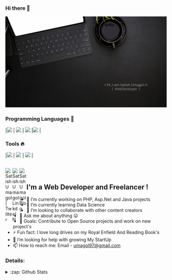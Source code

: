 ### Hi there 👋

<!--
**umagol/umagol** is a ✨ _special_ ✨ repository because its `README.md` (this file) appears on your GitHub profile.

Here are some ideas to get you started:

- 🔭 I’m currently working on ...
- 🌱 I’m currently learning ...
- 👯 I’m looking to collaborate on ...
- 🤔 I’m looking for help with ...
- 💬 Ask me about ...
- 📫 How to reach me: ...
- 😄 Pronouns: ...
- ⚡ Fun fact: ...
-->

[![image](https://github.com/umagol/umagol/blob/master/img.png)](https://github.com/umagol?tab=repositories)

### Programming Languages  :rocket:
|<img src="https://hackr.io/tutorials/c/logo-c.svg" width=60> | <img src="https://raw.githubusercontent.com/coderjojo/coderjojo/master/img/js.png" width=60> | <img src="http://www.ckcc.edu.kh/images/ICT-gellary/Java-logo.jpg" width=60> |<img src="http://blog.jaforiqbal.com/wp-content/uploads/2019/01/logo-php.png" width=60>  |


### Tools :fire:
|<img src="https://upload.wikimedia.org/wikipedia/commons/thumb/9/9a/Visual_Studio_Code_1.35_icon.svg/800px-Visual_Studio_Code_1.35_icon.svg.png" width=60> | <img src="https://raw.githubusercontent.com/coderjojo/coderjojo/master/img/github.svg" width=60> | <img src="https://cdn.iconscout.com/icon/free/png-512/eclipse-14-282371.png" width=60> |



<br/>
<a href="https://twitter.com/umagolsatish">
  <img align="left" alt="Satish Umagol | Twitter" width="22px" src="https://cdn.jsdelivr.net/npm/simple-icons@v3/icons/twitter.svg" />
</a>
<a href="https://www.linkedin.com/in/satish-umagol-73b623172">
  <img align="left" alt="SatishUmagol LinkdeIN" width="22px" src="https://cdn.jsdelivr.net/npm/simple-icons@v3/icons/linkedin.svg" />
</a>
<a href="https://satish-umagol.blogspot.com/">
  <img align="left" alt="Satish Umagol Blog " width="22px" src="https://cdn.jsdelivr.net/npm/simple-icons@3.5.0/icons/blogger.svg" />
</a>
<br />

## I'm a Web Developer and Freelancer !

- 🔭 I’m currently working on PHP, Asp.Net and Java projects
- 🌱 I’m currently learning Data Science
- 👯 I’m looking to collaborate with other content creators
- 💬 Ask me about anything 😛
- 🥅 Goals: Contribute to Open Source projects and work on new project's
- ⚡ Fun fact: I love long drives on my Royal Enfield And Reading Book's 
- 🤔 I’m looking for help with growing My StartUp
- 📫 How to reach me: Email - umagol97@gmail.com

### Details:
<details>
  <summary>:zap: Github Stats</summary>
  <img align="left" alt="Satish's Github Stats" src="https://github-readme-stats.codestackr.vercel.app/api?username=umagol&show_icons=true&hide_border=true" />
</details>

